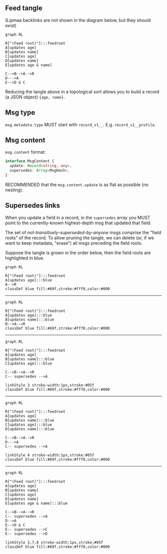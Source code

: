 ## Feed tangle

(Lipmaa backlinks are not shown in the diagram below, but they should exist)

```mermaid
graph RL

R["(Feed root)"]:::feedroot
A[updates age]
B[updates name]
C[updates age]
D[updates name]
E[updates age & name]

C-->B-->A-->R
D--->A
E-->D & C
```

Reducing the tangle above in a topological sort allows you to build a record
(a JSON object) `{age, name}`.

## Msg type

`msg.metadata.type` MUST start with `record_v1__`. E.g. `record_v1__profile`.

## Msg content

`msg.content` format:

```typescript
interface MsgContent {
  update: Record<string, any>,
  supersedes: Array<MsgHash>,
}
```

RECOMMENDED that the `msg.content.update` is as flat as possible (no nesting).

## Supersedes links

When you update a field in a record, in the `supersedes` array you MUST point
to the currently-known highest-depth msg that updated that field.

The set of *not-transitively-superseded-by-anyone* msgs comprise the
"field roots" of the record. To allow pruning the tangle, we can delete
(or, if we want to keep metadata, "erase") all msgs preceding the field roots.

Suppose the tangle is grown in the order below, then the field roots are
highlighted in blue.

```mermaid
graph RL

R["(Feed root)"]:::feedroot
A[updates age]:::blue
A-->R
classDef blue fill:#69f,stroke:#fff0,color:#000
```

----

```mermaid
graph RL

R["(Feed root)"]:::feedroot
A[updates age]:::blue
B[updates name]:::blue
B-->A-->R
classDef blue fill:#69f,stroke:#fff0,color:#000
```

-----


```mermaid
graph RL

R["(Feed root)"]:::feedroot
A[updates age]
B[updates name]:::blue
C[updates age]:::blue

C-->B-->A-->R
C-- supersedes -->A

linkStyle 3 stroke-width:1px,stroke:#05f
classDef blue fill:#69f,stroke:#fff0,color:#000
```

-----


```mermaid
graph RL

R["(Feed root)"]:::feedroot
A[updates age]
B[updates name]:::blue
C[updates age]:::blue
D[updates name]:::blue

C-->B-->A-->R
D--->A
C-- supersedes -->A

linkStyle 4 stroke-width:1px,stroke:#05f
classDef blue fill:#69f,stroke:#fff0,color:#000
```
-----


```mermaid
graph RL

R["(Feed root)"]:::feedroot
A[updates age]
B[updates name]
C[updates age]
D[updates name]
E[updates age & name]:::blue

C-->B-->A-->R
C-- supersedes -->A
D-->A
E-->D & C
E-- supersedes -->C
E-- supersedes -->D

linkStyle 3,7,8 stroke-width:1px,stroke:#05f
classDef blue fill:#69f,stroke:#fff0,color:#000
```
